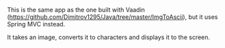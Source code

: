 This is the same app as the one built with Vaadin (https://github.com/Dimitrov1295/Java/tree/master/ImgToAscii), but it uses Spring MVC instead.

It takes an image, converts it to characters and displays it to the screen.

